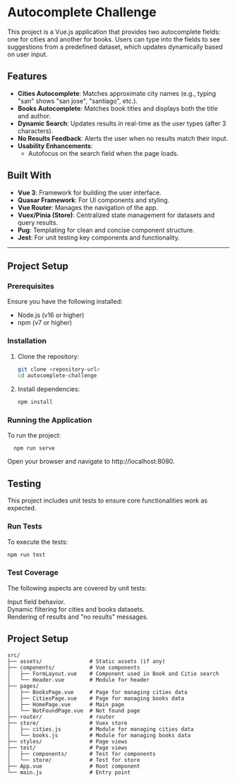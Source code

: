 # Autocomplete Challenge

This project is a Vue.js application that provides two autocomplete fields: one for cities and another for books. Users can type into the fields to see suggestions from a predefined dataset, which updates dynamically based on user input.

## Features

- **Cities Autocomplete**: Matches approximate city names (e.g., typing "san" shows "san jose", "santiago", etc.).
- **Books Autocomplete**: Matches book titles and displays both the title and author.
- **Dynamic Search**: Updates results in real-time as the user types (after 3 characters).
- **No Results Feedback**: Alerts the user when no results match their input.
- **Usability Enhancements**:
  - Autofocus on the search field when the page loads.

## Built With

- **Vue 3**: Framework for building the user interface.
- **Quasar Framework**: For UI components and styling.
- **Vue Router**: Manages the navigation of the app.
- **Vuex/Pinia (Store)**: Centralized state management for datasets and query results.
- **Pug**: Templating for clean and concise component structure.
- **Jest**: For unit testing key components and functionality.

---

## Project Setup

### Prerequisites

Ensure you have the following installed:
- Node.js (v16 or higher)
- npm (v7 or higher)

### Installation

1. Clone the repository:
   ```bash
   git clone <repository-url>
   cd autocomplete-challenge
   ```
2. Install dependencies:
   ```bash
   npm install
   ```

### Running the Application
To run the project:
```
  npm run serve
```
Open your browser and navigate to http://localhost:8080.


## Testing
This project includes unit tests to ensure core functionalities work as expected.

### Run Tests
To execute the tests:

```bash
npm run test
```

### Test Coverage
The following aspects are covered by unit tests:

Input field behavior.  
Dynamic filtering for cities and books datasets.  
Rendering of results and "no results" messages.  

## Project Setup
```
src/
├── assets/               # Static assets (if any)
├── components/           # Vue components
│   ├── FormLayout.vue    # Component used in Book and Citie search
│   └── Header.vue        # Module for header
├── pages/
│   ├── BooksPage.vue     # Page for managing cities data
│   ├── CitiesPage.vue    # Page for managing books data
│   ├── HomePage.vue      # Main page
│   └── NotFoundPage.vue  # Not found page
├── router/               # router
├── store/                # Vuex store
│   ├── cities.js         # Module for managing cities data
│   └── books.js          # Module for managing books data
├── styles/               # Page views
├── test/                 # Page views
│   ├── components/       # Test for components
│   └── store/            # Test for store
├── App.vue               # Root component
└── main.js               # Entry point

```